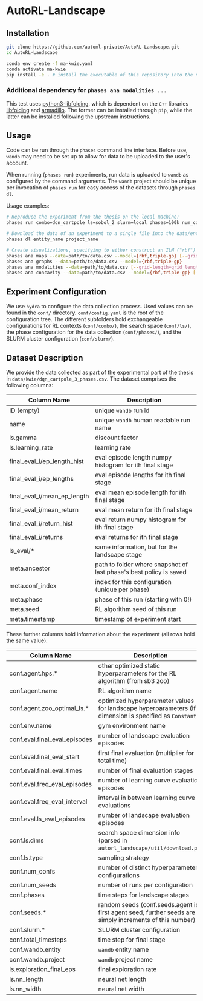 # AutoRL-Landscape

## Installation

```bash
git clone https://github.com/automl-private/AutoRL-Landscape.git
cd AutoRL-Landscape

conda env create -f ma-kwie.yaml
conda activate ma-kwie
pip install -e . # install the executable of this repository into the newly made environment
```

### Additional dependency for `phases ana modalities ...`

This test uses
[python3-libfolding](https://github.com/asiffer/python3-libfolding), which is
dependent on the `C++` libraries
[libfolding](https://asiffer.github.io/libfolding/cpp) and
[armadillo](https://gitlab.com/conradsnicta/armadillo-code). The former can be
installed through `pip`, while the latter can be installed following the
upstream instructions.

## Usage

Code can be run through the `phases` command line interface. Before use, `wandb` may need to be set
up to allow for data to be uploaded to the user's account.

When running (`phases run`) experiments, run data is uploaded to `wandb` as configured by the
command arguments. The `wandb` project should be unique per invocation of `phases run` for easy
access of the datasets through `phases dl`.

Usage examples:

```bash
# Reproduce the experiment from the thesis on the local machine:
phases run combo=dqn_cartpole ls=sobol_2 slurm=local phases=100k num_confs=256 num_seeds=5 wandb.entity=entity_name wandb.project=project_name

# Download the data of an experiment to a single file into the data/entity_name directory:
phases dl entity_name project_name

# Create visualizations, specifying to either construct an ILM ("rbf") or an IGPR ("triple-gp") model if a landscape model is required:
phases ana maps --data=path/to/data.csv --model={rbf,triple-gp} [--grid-length=grid_length]
phases ana graphs --data=path/to/data.csv --model={rbf,triple-gp}
phases ana modalities --data=path/to/data.csv [--grid-length=grid_length]
phases ana concavity --data=path/to/data.csv --model={rbf,triple-gp} [--grid-length=grid_length]
```

## Experiment Configuration

We use `hydra` to configure the data collection process. Used values can be found in the `conf/`
directory. `conf/config.yaml` is the root of the configuration tree. The different subfolders hold
exchangeable configurations for RL contexts (`conf/combo/`), the search space (`conf/ls/`), the
phase configuration for the data collection (`conf/phases/`), and the SLURM cluster configuration
(`conf/slurm/`).

## Dataset Description

We provide the data collected as part of the experimental part of the thesis in
`data/kwie/dqn_cartpole_3_phases.csv`. The dataset comprises the following columns:

| Column Name   | Description    |
|--------------- | --------------- |
| ID (empty)                                      | unique `wandb` run id |
| name                                            | unique `wandb` human readable run name |
| ls.gamma                                        | discount factor |
| ls.learning_rate                                | learning rate |
| final_eval_i/ep_length_hist                     | eval episode length numpy histogram for ith final stage |
| final_eval_i/ep_lengths                         | eval episode lengths for ith final stage |
| final_eval_i/mean_ep_length                     | eval mean episode length for ith final stage |
| final_eval_i/mean_return                        | eval mean return for ith final stage |
| final_eval_i/return_hist                        | eval return numpy histogram for ith final stage |
| final_eval_i/returns                            | eval returns for ith final stage |
| ls_eval/*                                       | same information, but for the landscape stage |
| meta.ancestor                                   | path to folder where snapshot of last phase's best policy is saved |
| meta.conf_index                                 | index for this configuration (unique per phase) |
| meta.phase                                      | phase of this run (starting with 0!) |
| meta.seed                                       | RL algorithm seed of this run |
| meta.timestamp                                  | timestamp of experiment start |

These further columns hold information about the experiment (all rows hold the same value):

| Column Name   | Description    |
|--------------- | --------------- |
| conf.agent.hps.*                                | other optimized static hyperparameters for the RL algorithm (from sb3 zoo)|
| conf.agent.name                                 | RL algorithm name |
| conf.agent.zoo_optimal_ls.*                     | optimized hyperparameter values for landscape hyperparameters (if ls dimension is specified as `Constant`) |
| conf.env.name                                   | gym environment name |
| conf.eval.final_eval_episodes                   | number of landscape evaluation episodes |
| conf.eval.final_eval_start                      | first final evaluation (multiplier for total time) |
| conf.eval.final_eval_times                      | number of final evaluation stages |
| conf.eval.freq_eval_episodes                    | number of learning curve evaluation episodes |
| conf.eval.freq_eval_interval                    | interval in between learning curve evaluations |
| conf.eval.ls_eval_episodes                      | number of landscape evaluation episodes |
| conf.ls.dims                                    | search space dimension info (parsed in `autorl_landscape/util/download.py`) |
| conf.ls.type                                    | sampling strategy |
| conf.num_confs                                  | number of distinct hyperparameter configurations |
| conf.num_seeds                                  | number of runs per configuration |
| conf.phases                                     | time steps for landscape stages |
| conf.seeds.*                                    | random seeds (conf.seeds.agent is first agent seed, further seeds are simply increments of this number)|
| conf.slurm.*                                    | SLURM cluster configuration |
| conf.total_timesteps                            | time step for final stage |
| conf.wandb.entity                               | `wandb` entity name |
| conf.wandb.project                              | `wandb` project name|
| ls.exploration_final_eps                        | final exploration rate |
| ls.nn_length                                    | neural net length |
| ls.nn_width                                     | neural net width |

